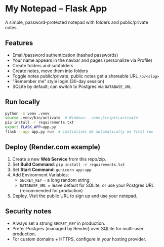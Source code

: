 # My Notepad – Flask App

A simple, password-protected notepad with folders and public/private notes.

## Features
- Email/password authentication (hashed passwords)
- Your name appears in the navbar and pages (personalize via Profile)
- Create folders and subfolders
- Create notes, move them into folders
- Toggle notes public/private; public notes get a shareable URL `/p/<slug>`
- "Remember me" style login (30-day session)
- SQLite by default; can switch to Postgres via `DATABASE_URL`

## Run locally
```bash
python -m venv .venv
source .venv/bin/activate  # Windows: .venv\Scripts\activate
pip install -r requirements.txt
export FLASK_APP=app.py
flask --app app.py run  # initializes db automatically on first run
```

## Deploy (Render.com example)
1. Create a new **Web Service** from this repo/zip.
2. Set **Build Command**: `pip install -r requirements.txt`
3. Set **Start Command**: `gunicorn app:app`
4. Add Environment Variables:
   - `SECRET_KEY` = a long random string
   - `DATABASE_URL` = leave default for SQLite, or use your Postgres URL (recommended for production)
5. Deploy. Visit the public URL to sign up and use your notepad.

## Security notes
- Always set a strong `SECRET_KEY` in production.
- Prefer Postgres (managed by Render) over SQLite for multi-user production.
- For custom domains + HTTPS, configure in your hosting provider.
